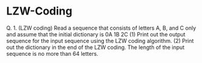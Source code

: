 # LZW-Coding
Q. 1. (LZW coding) Read a sequence that consists of letters A, B, and C only and assume that the initial dictionary is 0A 1B 2C
(1) Print out the output sequence for the input sequence using the LZW coding algorithm.
(2) Print out the dictionary in the end of the LZW coding.
The length of the input sequence is no more than 64 letters.
